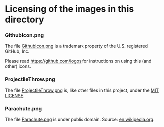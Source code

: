 # Licensing of the images in this directory

### GithubIcon.png

The file [GithubIcon.png](./GithubIcon.png) is a trademark property of the U.S. registered GitHub,
Inc.

Please read https://github.com/logos for instructions on using this (and other) icons.

### ProjectileThrow.png

The file [ProjectileThrow.png](./ProjectileThrow.png) is, like other files in this project, under
the [MIT LICENSE](/LICENSE).

### Parachute.png

The file [Parachute.png](./Parachute.png) is under public domain. Source:
[en.wikipedia.org](https://en.wikipedia.org/wiki/File:Bangladesh_Air_Force_(BAF)_paratroopers_jump_from_a_U.S._Air_Force_C-130_Hercules_aircraft_over_Bangladesh_during_exercise_Cope_South_14_Nov._10,_2013_131110-F-SI013-240.jpg).